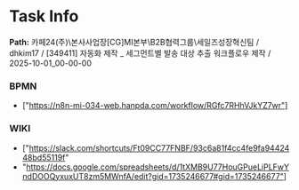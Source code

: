 # Task Info

**Path:** 카페24(주)\본사사업장\[CG]MI본부\B2B협력그룹\세일즈성장혁신팀 / dhkim17 / [349411] 자동화 제작 _ 세그먼트별 발송 대상 추출 워크플로우 제작 / 2025-10-01_00-00-00

### BPMN
- ["https://n8n-mi-034-web.hanpda.com/workflow/RGfc7RHhVJkYZ7wr"]

### WIKI
- ["https://slack.com/shortcuts/Ft09CC77FNBF/93c6a81f4cc4fe9fa9442448bd55119f"
- "https://docs.google.com/spreadsheets/d/1tXMB9U77HouGPueLiPLFwYndDOOQyxuxUT8zm5MWnfA/edit?gid=1735246677#gid=1735246677"]

